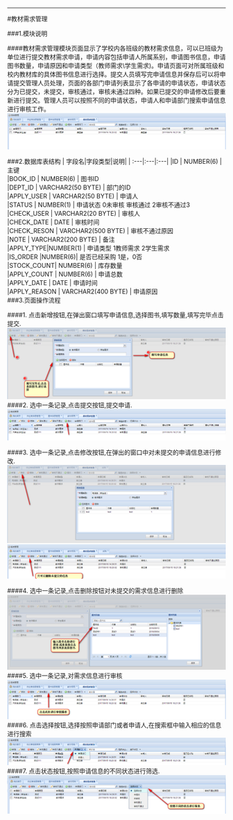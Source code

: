 ****

#教材需求管理

###1.模块说明

####教材需求管理模块页面显示了学校内各班级的教材需求信息，可以已班级为单位进行提交教材需求申请，申请内容包括申请人所属系别，申请图书信息，申请图书数量，申请原因和申请类型（教师需求\学生需求)。申请页面可对所属班级和校内教材库的具体图书信息进行选择。提交人员填写完申请信息并保存后可以将申请提交管理人员处理，页面的各部门申请列表显示了各申请的申请状态，申请状态分为已提交，未提交，审核通过，审核未通过四种。如果已提交的申请修改后要重新进行提交。管理人员可以按照不同的申请状态，申请人和申请部门搜索申请信息进行审核工作。![](/assets/2017-06-16_142136.png)

###2.数据库表结构
| 字段名|字段类型|说明|
| :---|:---|:---|
|ID       |          NUMBER(6)          |               主键              
|BOOK_ID     |          NUMBER(6)          |               图书ID           
|DEPT_ID     |     VARCHAR2(50 BYTE)  |               部门的ID        
|APPLY_USER     |   VARCHAR2(50 BYTE)  |               申请人              
|STATUS     |    NUMBER(1) |  申请状态 0未审核 审核通过 2审核不通过3         
|CHECK_USER     |       VARCHAR2(20 BYTE)  |               审核人              
|CHECK_DATE     |          DATE               |               审核时间              
|CHECK_RESON     |          VARCHAR2(500 BYTE) |               审核不通过原因              
|NOTE     |          VARCHAR2(200 BYTE) |               备注              
|APPLY_TYPE|NUMBER(1)      |    申请类型 1教师需求 2学生需求              
|IS_ORDER |NUMBER(6)| 是否已经采购 1是，0否              
|STOCK_COUNT| NUMBER(6) |    库存数量              
|APPLY_COUNT     |          NUMBER(6)          |               申请总数             
|APPLY_DATE     |          DATE               |               申请时间              
|APPLY_REASON     |          VARCHAR2(400 BYTE) |               申请原因       
###3.页面操作流程

####1. 点击新增按钮,在弹出窗口填写申请信息,选择图书,填写数量,填写完毕点击提交.
![](/assets/2017-06-16_142404.png)
####2. 选中一条记录,点击提交按钮,提交申请.![](/assets/2017-06-16_144725.png)

####3. 选中一条记录,点击修改按钮,在弹出的窗口中对未提交的申请信息进行修改.![](/assets/2017-06-16_143659.png)![](/assets/2017-06-16_143857.png)

####4. 选中一条记录,点击删除按钮对未提交的需求信息进行删除 ![](/assets/2017-06-16_142916.png)
####5. 选中一条记录,对需求信息进行审核![](/assets/2017-06-16_144359.png)
####6. 点击选择按钮,选择按照申请部门或者申请人,在搜索框中输入相应的信息进行搜索![](/assets/2017-06-16_144810.png)
####7. 点击状态按钮,按照申请信息的不同状态进行筛选.![](/assets/2017-06-16_144933.png)




















